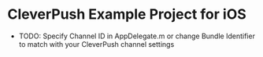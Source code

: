 # CleverPush Example Project for iOS

* TODO: Specify Channel ID in AppDelegate.m or change Bundle Identifier to match with your CleverPush channel settings
